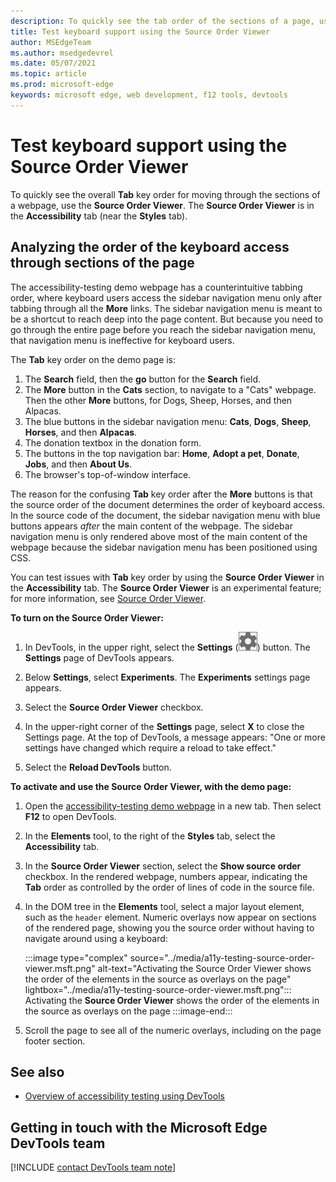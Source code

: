 ```yaml
---
description: To quickly see the tab order of the sections of a page, use the Source Order Viewer in the Accessibility tool, to the right of the Styles tab.
title: Test keyboard support using the Source Order Viewer
author: MSEdgeTeam
ms.author: msedgedevrel
ms.date: 05/07/2021
ms.topic: article
ms.prod: microsoft-edge
keywords: microsoft edge, web development, f12 tools, devtools
---
```

# Test keyboard support using the Source Order Viewer

<!-- Accessibility tool: Source Order Viewer -->
To quickly see the overall **Tab** key order for moving through the sections of a webpage, use the **Source Order Viewer**.  The **Source Order Viewer** is in the **Accessibility** tab (near the **Styles** tab).


## Analyzing the order of the keyboard access through sections of the page

The accessibility-testing demo webpage has a counterintuitive tabbing order, where keyboard users access the sidebar navigation menu only after tabbing through all the **More** links.  The sidebar navigation menu is meant to be a shortcut to reach deep into the page content.  But because you need to go through the entire page before you reach the sidebar navigation menu, that navigation menu is ineffective for keyboard users.

The **Tab** key order on the demo page is:
1. The **Search** field, then the **go** button for the **Search** field.
1. The **More** button in the **Cats** section, to navigate to a "Cats" webpage.  Then the other **More** buttons, for Dogs, Sheep, Horses, and then Alpacas.
1. The blue buttons in the sidebar navigation menu: **Cats**, **Dogs**, **Sheep**, **Horses**, and then **Alpacas**.
1. The donation textbox in the donation form.
1. The buttons in the top navigation bar: **Home**, **Adopt a pet**, **Donate**, **Jobs**, and then **About Us**.
1. The browser's top-of-window interface.

The reason for the confusing **Tab** key order after the **More** buttons is that the source order of the document determines the order of keyboard access.  In the source code of the document, the sidebar navigation menu with blue buttons appears _after_ the main content of the webpage.  The sidebar navigation menu is only rendered above most of the main content of the webpage because the sidebar navigation menu has been positioned using CSS.

You can test issues with **Tab** key order by using the **Source Order Viewer** in the **Accessibility** tab.  The **Source Order Viewer** is an experimental feature; for more information, see [Source Order Viewer](../experimental-features/index.md#source-order-viewer).


**To turn on the Source Order Viewer:**

1.  In DevTools, in the upper right, select the **Settings** \(![Settings button](../media/settings-button-icon.msft.png)\) button.  The **Settings** page of DevTools appears.

1.  Below **Settings**, select **Experiments**.  The **Experiments** settings page appears.

1.  Select the **Source Order Viewer** checkbox.

1.  In the upper-right corner of the **Settings** page, select **X** to close the Settings page.  At the top of DevTools, a message appears: "One or more settings have changed which require a reload to take effect."

1.  Select the **Reload DevTools** button.


**To activate and use the Source Order Viewer, with the demo page:**

1.  Open the [accessibility-testing demo webpage][DevToolsA11yErrorsDemopage] in a new tab.  Then select **F12** to open DevTools.

1.  In the **Elements** tool, to the right of the **Styles** tab, select the **Accessibility** tab.

1.  In the **Source Order Viewer** section, select the **Show source order** checkbox.  In the rendered webpage, numbers appear, indicating the **Tab** order as controlled by the order of lines of code in the source file.

1.  In the DOM tree in the **Elements** tool, select a major layout element, such as the `header` element.  Numeric overlays now appear on sections of the rendered page, showing you the source order without having to navigate around using a keyboard:

    :::image type="complex" source="../media/a11y-testing-source-order-viewer.msft.png" alt-text="Activating the Source Order Viewer shows the order of the elements in the source as overlays on the page" lightbox="../media/a11y-testing-source-order-viewer.msft.png":::
        Activating the **Source Order Viewer** shows the order of the elements in the source as overlays on the page
    :::image-end:::
    
1.  Scroll the page to see all of the numeric overlays, including on the page footer section.


## See also

*  [Overview of accessibility testing using DevTools](accessibility-testing-in-devtools.md)


## Getting in touch with the Microsoft Edge DevTools team  

[!INCLUDE [contact DevTools team note](../includes/contact-devtools-team-note.md)]  


<!-- links -->
[DevToolsA11yErrorsDemopage]: https://microsoftedge.github.io/DevToolsSamples/a11y-testing/page-with-errors.html "Accessibility-testing demo webpage | GitHub"
